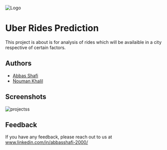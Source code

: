 
![Logo](http://www.synergyzer.com/wp-content/uploads/2020/06/uber.jpg)


# Uber Rides Prediction

This project is about is for analysis of rides which will be availaible in a city respective of certain factors.


## Authors

- [Abbas Shafi](https://github.com/abbasshafi)
- [Nouman Khalil](https://github.com/noumankhalil)


## Screenshots

![projectss](https://user-images.githubusercontent.com/57635556/146496242-6b4e6139-258c-4eb6-84ad-de847db030ac.png)


## Feedback

If you have any feedback, please reach out to us at www.linkedin.com/in/abbasshafi-2000/
